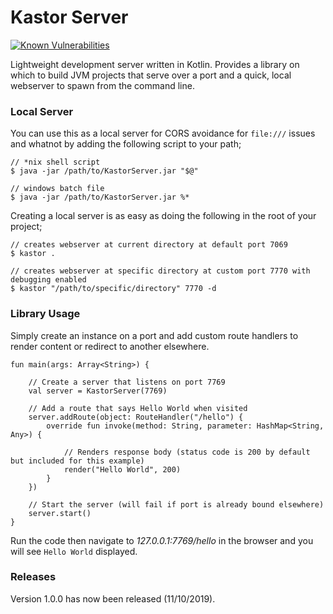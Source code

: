 Kastor Server
=============

[![Known Vulnerabilities](https://snyk.io//test/github/CraicOverflow89/KoXML/badge.svg?targetFile=build.gradle)](https://snyk.io//test/github/CraicOverflow89/KoXML?targetFile=build.gradle)

Lightweight development server written in Kotlin. Provides a library on which to build JVM projects that serve over a port and a quick, local webserver to spawn from the command line.

### Local Server

You can use this as a local server for CORS avoidance for `file:///` issues and whatnot by adding the following script to your path;

```
// *nix shell script
$ java -jar /path/to/KastorServer.jar "$@"

// windows batch file
$ java -jar /path/to/KastorServer.jar %*
```

Creating a local server is as easy as doing the following in the root of your project;

```
// creates webserver at current directory at default port 7069
$ kastor .

// creates webserver at specific directory at custom port 7770 with debugging enabled
$ kastor "/path/to/specific/directory" 7770 -d
```

### Library Usage

Simply create an instance on a port and add custom route handlers to render content or redirect to another elsewhere.

```
fun main(args: Array<String>) {

    // Create a server that listens on port 7769
    val server = KastorServer(7769)

    // Add a route that says Hello World when visited
    server.addRoute(object: RouteHandler("/hello") {
        override fun invoke(method: String, parameter: HashMap<String, Any>) {

            // Renders response body (status code is 200 by default but included for this example)
            render("Hello World", 200)
        }
    })

    // Start the server (will fail if port is already bound elsewhere)
    server.start()
}
```

Run the code then navigate to _127.0.0.1:7769/hello_ in the browser and you will see `Hello World` displayed.

### Releases

Version 1.0.0 has now been released (11/10/2019).